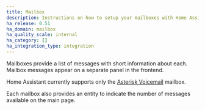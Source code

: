 ```yaml
---
title: Mailbox
description: Instructions on how to setup your mailboxes with Home Assistant.
ha_release: 0.51
ha_domain: mailbox
ha_quality_scale: internal
ha_category: []
ha_integration_type: integration
---
```


Mailboxes provide a list of messages with short information about each. Mailbox messages appear on a separate panel in the frontend.

Home Assistant currently supports only the [Asterisk Voicemail](/integrations/asterisk_mbox/) mailbox.

Each mailbox also provides an entity to indicate the number of messages available on the main page.
